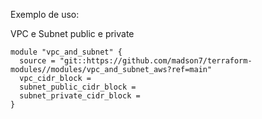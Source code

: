 Exemplo de uso:

VPC e Subnet public e private

```
module "vpc_and_subnet" {
  source = "git::https://github.com/madson7/terraform-modules//modules/vpc_and_subnet_aws?ref=main"
  vpc_cidr_block = 
  subnet_public_cidr_block = 
  subnet_private_cidr_block = 
}
```